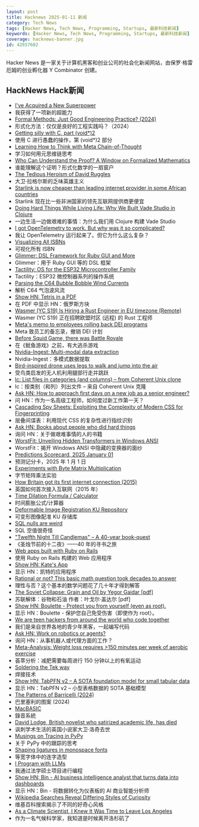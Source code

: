 ```yaml
---
layout: post
title: Hacknews 2025-01-11 新闻
category: Tech News
tags: [Hacker News, Tech News, Programming, Startups, 最新科技新闻]
keywords: [Hacker News, Tech News, Programming, Startups, 最新科技新闻]
coverage: hacknews-banner.jpg
id: 42657602
---
```


Hacker News 是一家关于计算机黑客和创业公司的社会化新闻网站，由保罗·格雷厄姆的创业孵化器 Y Combinator 创建。

## HackNews Hack新闻

- [I've Acquired a New Superpower](https://danielwirtz.com/blog/spot-the-difference-superpower)
- 我获得了一项新的超能力
- [Formal Methods: Just Good Engineering Practice? (2024)](https://brooker.co.za/blog/2024/04/17/formal)
- 形式化方法：仅仅是良好的工程实践吗？（2024）
- [Getting silly with C, part (void*)2](https://lcamtuf.substack.com/p/getting-silly-with-c-part-void2)
- 使用 C 进行愚蠢的操作，第 (void*)2 部分
- [Learning How to Think with Meta Chain-of-Thought](https://arxiv.org/abs/2501.04682)
- 学习如何用元思维链思考
- [Who Can Understand the Proof? A Window on Formalized Mathematics](https://writings.stephenwolfram.com/2025/01/who-can-understand-the-proof-a-window-on-formalized-mathematics/)
- 谁能理解这个证明？形式化数学的一扇窗户
- [The Tedious Heroism of David Ruggles](https://commonplace.online/article/the-tedious-heroism-of-david-ruggles/)
- 大卫·拉格尔斯的乏味英雄主义
- [Starlink is now cheaper than leading internet provider in some African countries](https://restofworld.org/2025/starlink-cheaper-internet-africa/)
- Starlink 现在比一些非洲国家的领先互联网提供商更便宜
- [Doing Hard Things While Living Life: Why We Built Vade Studio in Clojure](https://bytes.vadelabs.com/doing-hard-things-while-living-life-why-we-built-vade-studio-in-clojure/)
- 一边生活一边做艰难的事情：为什么我们用 Clojure 构建 Vade Studio
- [I got OpenTelemetry to work. But why was it so complicated?](https://iconsolutions.com/blog/i-got-opentelemetry-to-work-but-why-was-it-so-complicated/)
- 我让 OpenTelemetry 运行起来了。但它为什么这么复杂？
- [Visualizing All ISBNs](https://annas-archive.org/blog/all-isbns.html)
- 可视化所有 ISBN
- [Glimmer: DSL Framework for Ruby GUI and More](https://github.com/AndyObtiva/glimmer)
- Glimmer：用于 Ruby GUI 等的 DSL 框架
- [Tactility: OS for the ESP32 Microcontroller Family](https://tactility.one/#/)
- Tactility：ESP32 微控制器系列的操作系统
- [Parsing the C64 Bubble Bobble Wind Currents](http://geon.github.io/programming/2025/01/05/bubble-bobble-c64-wind)
- 解析 C64 气泡波风流
- [Show HN: Tetris in a PDF](https://th0mas.nl/downloads/pdftris.pdf)
- 在 PDF 中显示 HN：俄罗斯方块
- [Wasmer (YC S19) Is Hiring a Rust Engineer in EU timezone (Remote)](https://www.workatastartup.com/jobs/41643)
- Wasmer (YC S19) 正在招聘欧盟时区 (远程) 的 Rust 工程师
- [Meta's memo to employees rolling back DEI programs](https://www.axios.com/2025/01/10/meta-dei-memo-employees-programs)
- Meta 致员工的备忘录，撤销 DEI 计划
- [Before Squid Game, there was Battle Royale](https://www.tokyoweekender.com/entertainment/movies-tv/before-squid-game-there-was-battle-royale/)
- 在《鱿鱼游戏》之前，有大逃杀游戏
- [Nvidia-Ingest: Multi-modal data extraction](https://github.com/NVIDIA/nv-ingest)
- Nvidia-Ingest：多模式数据提取
- [Bird-inspired drone uses legs to walk and jump into the air](https://spectrum.ieee.org/bird-drone)
- 受鸟类启发的无人机利用腿部行走并跳跃
- [lc: List files in categories (and columns) – from Coherent Unix clone](https://github.com/gdm85/lc)
- lc：按类别（和列）列出文件 – 来自 Coherent Unix 克隆
- [Ask HN: How to approach first days on a new job as a senior engineer?]()
- 问 HN：作为一名高级工程师，如何度过新工作第一天？
- [Cascading Spy Sheets: Exploiting the Complexity of Modern CSS for Fingerprinting](https://cispa.de/en/research/publications/84162-cascading-spy-sheets-exploiting-the-complexity-of-modern-css-for-email-and-browser-fingerprinting)
- 层叠间谍表：利用现代 CSS 的复杂性进行指纹识别
- [Ask HN: Books about people who did hard things]()
- 询问 HN：关于做艰难事情的人的书籍
- [WorstFit: Unveiling Hidden Transformers in Windows ANSI](https://blog.orange.tw/posts/2025-01-worstfit-unveiling-hidden-transformers-in-windows-ansi/)
- WorstFit：揭开 Windows ANSI 中隐藏的变换器的面纱
- [Predictions Scorecard, 2025 January 01](https://rodneybrooks.com/predictions-scorecard-2025-january-01/)
- 预测记分卡，2025 年 1 月 1 日
- [Experiments with Byte Matrix Multiplication](https://github.com/serge-sans-paille/i8mm)
- 字节矩阵乘法实验
- [How Britain got its first internet connection (2015)](https://theconversation.com/how-britain-got-its-first-internet-connection-by-the-late-pioneer-who-created-the-first-password-on-the-internet-45404)
- 英国如何首次接入互联网（2015 年）
- [Time Dilation Formula / Calculator](https://timedilationformula.com/)
- 时间膨胀公式/计算器
- [Deformable Image Registration KU Repository](https://github.com/ThomasAlscher1991/DIRKU)
- 可变形图像配准 KU 存储库
- [SQL nulls are weird](https://jirevwe.github.io/sql-nulls-are-weird.html)
- SQL 空值很奇怪
- ["Twelfth Night Till Candlemas" – A 40-year book-quest](https://davidallengreen.com/2024/12/twelfth-night-till-candlemas-the-story-of-a-forty-year-book-quest-and-of-its-remarkable-ending/)
- 《圣烛节前的十二夜》——40 年的寻书之旅
- [Web apps built with Ruby on Rails](https://weuserails.com/)
- 使用 Ruby on Rails 构建的 Web 应用程序
- [Show HN: Kate's App](https://katesapp.org/hn)
- 显示 HN：凯特的应用程序
- [Rational or not? This basic math question took decades to answer](https://www.quantamagazine.org/rational-or-not-this-basic-math-question-took-decades-to-answer-20250108/)
- 理性与否？这个基本的数学问题花了几十年才得到解答
- [The Soviet Collapse: Grain and Oil by Yegor Gaidar [pdf]](https://tamilnation.org/intframe/070419collapse_of_soviet_union.pdf)
- 苏联解体：谷物和石油 作者：叶戈尔·盖达尔 [pdf]
- [Show HN: Boulette - Protect you from yourself (even as root).](https://github.com/pipelight/boulette)
- 显示 HN：Boulette - 保护您自己免受伤害（即使作为 root）。
- [We are teen hackers from around the world who code together](https://hackclub.com/)
- 我们是来自世界各地的青少年黑客，一起编写代码
- [Ask HN: Work on robotics or agents?]()
- 询问 HN：从事机器人或代理方面的工作？
- [Meta-Analysis: Weight loss requires >150 minutes per week of aerobic exercise](https://jamanetwork.com/journals/jamanetworkopen/fullarticle/2828487)
- 荟萃分析：减肥需要每周进行 150 分钟以上的有氧运动
- [Soldering the Tek way](https://hackaday.com/2025/01/09/retrotechtacular-soldering-the-tek-way/)
- 焊接技术
- [Show HN: TabPFN v2 – A SOTA foundation model for small tabular data](https://www.nature.com/articles/s41586-024-08328-6/link)
- 显示 HN：TabPFN v2 – 小型表格数据的 SOTA 基础模型
- [The Patterns of Barricelli (2024)](https://akkartik.name/post/2024-08-30-devlog)
- 巴里塞利的图案 (2024)
- [MacBASIC](https://apple.fandom.com/wiki/MacBASIC)
- 錄音系統
- [David Lodge, British novelist who satirized academic life, has died](https://www.nytimes.com/2025/01/03/books/david-lodge-dead.html)
- 讽刺学术生活的英国小说家大卫·洛奇去世
- [Musings on Tracing in PyPy](https://pypy.org/posts/2025/01/musings-tracing.html)
- 关于 PyPy 中的跟踪的思考
- [Shaping ligatures in monospace fonts](https://joshleeb.com/posts/monospace-ligatures.html)
- 等宽字体中的连字造型
- [I Program with LLMs](https://arstechnica.com/ai/2025/01/how-i-program-with-llms/)
- 我通过法学硕士项目进行编程
- [Show HN: Bin - AI business intelligence analyst that turns data into dashboards](https://bi.new)
- 显示 HN：Bin - 将数据转化为仪表板的 AI 商业智能分析师
- [Wikipedia Searches Reveal Differing Styles of Curiosity](https://www.scientificamerican.com/article/wikipedia-searches-reveal-differing-styles-of-curiosity/)
- 维基百科搜索揭示了不同的好奇心风格
- [As a Climate Scientist, I Knew It Was Time to Leave Los Angeles](https://www.nytimes.com/2025/01/10/opinion/la-fires-los-angeles-wildfires.html)
- 作为一名气候科学家，我知道是时候离开洛杉矶了

